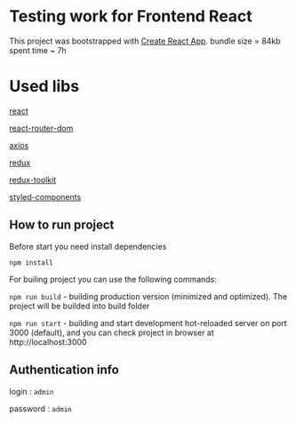 # Testing work for Frontend React 

This project was bootstrapped with [Create React App](https://github.com/facebook/create-react-app).
bundle size = 84kb
spent time ~ 7h

# Used libs
[react](https://github.com/facebook/react)

[react-router-dom](https://github.com/remix-run/react-router)

[axios](https://github.com/axios/axios)

[redux](https://github.com/reduxjs/redux)

[redux-toolkit](https://github.com/reduxjs/redux-toolkit)

[styled-components](https://styled-components.com)

## How to run project
Before start you need install dependencies 

`npm install`

For builing project you can use the following commands:

`npm run build` - building production version (minimized and optimized). The project will be builded into build folder

`npm run start` - building and start development hot-reloaded server on port 3000 (default), and you can check project in browser at http://localhost:3000

## Authentication info 
login : `admin`

password : `admin`
